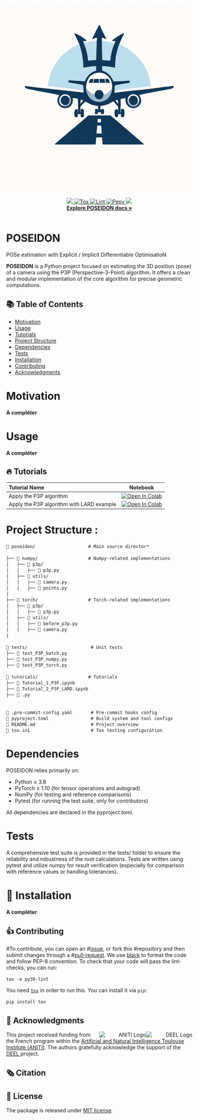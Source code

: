 <div align="center">
        <picture>
                <source media="(prefers-color-scheme: dark)" srcset="./docs/assets/logo_provisoire.png">
                <source media="(prefers-color-scheme: light)" srcset="./docs/assets/logo_provisoire.png">
                <img alt="Library Banner" src="./docs/assets/logo.png" width="500" height="500">
        </picture>
</div>

<br>

<div align="center">
  <a href="#">
        <img src="https://img.shields.io/badge/Python-%E2%89%A53.9-efefef">
    </a>
    <a href="https://github.com/Pruneeuh/POSEIDON/actions/workflows/python-tests.yml">
        <img alt="Tox" src="https://github.com/Pruneeuh/POSEIDON/actions/workflows/python-tests.yml/badge.svg">
    </a>
    <a href="https://github.com/Pruneeuh/POSEIDON/actions/workflows/python-linter.yml">
        <img alt="Lint" src="https://github.com/Pruneeuh/POSEIDON/actions/workflows/python-linter.yml/badge.svg">
    </a>
    <a href="https://pepy.tech/project/poseidon">
        <img alt="Pepy" src="https://static.pepy.tech/badge/poseidon_torch">
    </a>
    <a href="#">
        <img src="https://img.shields.io/badge/License-MIT-efefef">
    </a>
    <br>
    <a href="https://Pruneeuh.github.io/POSEIDON/"><strong>Explore POSEIDON docs »</strong></a>
</div>
<br>

# POSEIDON
POSe estimation with Explicit / Implicit Differentiable OptimisatioN

**POSEIDON** is a Python project focused on estimating the 3D position (pose) of a camera using the P3P (Perspective-3-Point) algorithm. It offers a clean and modular implementation of the core algorithm for precise geometric computations.

## 📚 Table of Contents
- [Motivation](#motivation)
- [Usage](#usage)
- [Tutorials](#-tutorials)
- [Project Structure](#project-structure)
- [Dependencies](#dependencies)
- [Tests](#tests)
- [Installation](#-installation)
- [Contributing](#-contributing)
- [Acknowledgments](#-acknowledgments)

# Motivation
**A compléter**

# Usage
**A compléter**

## 🔥 Tutorials

| **Tutorial Name**           | Notebook                                                                                                                                                           |
| :-------------------------- | :----------------------------------------------------------------------------------------------------------------------------------------------------------------: |
| Apply the P3P algorithm | [![Open In Colab](https://colab.research.google.com/assets/colab-badge.svg)](https://colab.research.google.com/github/Pruneeuh/POSEIDON/blob/main/tutorials/Tutorial_1_P3P.ipynb)            |
| Apply the P3P algorithm with LARD example | [![Open In Colab](https://colab.research.google.com/assets/colab-badge.svg)](https://colab.research.google.com/github/Pruneeuh//POSEIDON/blob/main/tutorials/Tutorial_2.ipynb)            |


# Project Structure :
```
📂 poseidon/                    # Main source director*

├── 📁 numpy/                   # Numpy-related implementations
│   ├── 📁 p3p/
│   │   ├── 📄 p3p.py
│   ├── 📁 utils/
│   │   ├── 📄 camera.py
│   │   ├── 📄 points.py
|
├── 📁 torch/                   # Torch-related implementations
│   ├── 📁 p3p/
│   │   ├── 📄 p3p.py
│   ├── 📁 utils/
│   │   ├── 📄 before_p3p.py
│   │   ├── 📄 camera.py
|

📂 tests/                        # Unit tests
├── 📄 test_P3P_batch.py
├── 📄 test_P3P_numpy.py
├── 📄 test_P3P_torch.py

📂 tutorials/                   # Tutorials
├── 📄 Tutorial_1_P3P.ipynb
├── 📄 Tutorial_2_P3P_LARD.ipynb
├── 📄 .py


📄 .pre-commit-config.yaml       # Pre-commit hooks config
📄 pyproject.toml                # Build system and tool configs
📄 README.md                     # Project overview
📄 tox.ini                       # Tox testing configuration
```
# Dependencies
POSEIDON relies primarily on:
  - Python ≥ 3.8
  - PyTorch ≥ 1.10 (for tensor operations and autograd)
  - NumPy (for testing and reference comparisons)
  - Pytest (for running the test suite, only for contributors)

All dependencies are declared in the pyproject.toml.

# Tests
A comprehensive test suite is provided in the tests/ folder to ensure the reliability and robustness of the root calculations.
Tests are written using pytest and utilize numpy for result verification (especially for comparison with reference values or handling tolerances).

# 🚀 Installation
**A compléter**


## 👍 Contributing

#To contribute, you can open an
#[issue](https://github.com/Pruneeuh/POSEIDON/issues), or fork this
#repository and then submit changes through a
#[pull-request](https://github.com/Pruneeuh/POSEIDON/pulls).
We use [black](https://pypi.org/project/black/) to format the code and follow PEP-8 convention.
To check that your code will pass the lint-checks, you can run:

```python
tox -e py39-lint
```

You need [`tox`](https://tox.readthedocs.io/en/latest/) in order to
run this. You can install it via `pip`:

```python
pip install tox
```

## 🙏 Acknowledgments

<div align="right">
  <picture>
    <source media="(prefers-color-scheme: dark)" srcset="https://share.deel.ai/apps/theming/image/logo?useSvg=1&v=10"  width="25%" align="right">
    <source media="(prefers-color-scheme: light)" srcset="https://www.deel.ai/wp-content/uploads/2021/05/logo-DEEL.png"  width="25%" align="right">
    <img alt="DEEL Logo" src="https://www.deel.ai/wp-content/uploads/2021/05/logo-DEEL.png" width="25%" align="right">
  </picture>
  <picture>
    <img alt="ANITI Logo" src="https://aniti.univ-toulouse.fr/wp-content/uploads/2023/06/Capture-decran-2023-06-26-a-09.59.26-1.png" width="25%" align="right">
  </picture>
</div>
This project received funding from the French program within the <a href="https://aniti.univ-toulouse.fr/">Artificial and Natural Intelligence Toulouse Institute (ANITI)</a>. The authors gratefully acknowledge the support of the <a href="https://www.deel.ai/"> DEEL </a> project.


## 🗞️ Citation



## 📝 License

The package is released under <a href="https://choosealicense.com/licenses/mit"> MIT license</a>.
